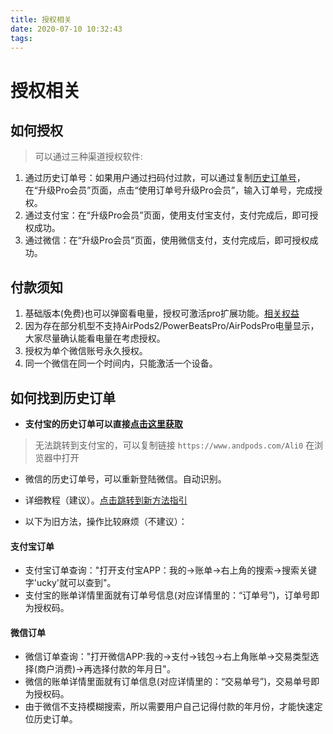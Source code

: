 ```yaml
---
title: 授权相关
date: 2020-07-10 10:32:43
tags:
---
```

# 授权相关

## 如何授权
> 可以通过三种渠道授权软件:
1. 通过历史订单号：如果用户通过扫码付过款，可以通过复制[历史订单号](#如何找到历史订单)，在“升级Pro会员”页面，点击“使用订单号升级Pro会员”，输入订单号，完成授权。
2. 通过支付宝：在“升级Pro会员”页面，使用支付宝支付，支付完成后，即可授权成功。
3. 通过微信：在“升级Pro会员”页面，使用微信支付，支付完成后，即可授权成功。

## 付款须知
1. 基础版本(免费)也可以弹窗看电量，授权可激活pro扩展功能。[相关权益](/2020/07/10/pro/)
2. 因为存在部分机型不支持AirPods2/PowerBeatsPro/AirPodsPro电量显示，大家尽量确认能看电量在考虑授权。
3. 授权为单个微信账号永久授权。
4. 同一个微信在同一个时间内，只能激活一个设备。

## 如何找到历史订单
* **支付宝的历史订单可以直接[点击这里获取](https://ds.alipay.com/?scheme=alipays%3A%2F%2Fplatformapi%2Fstartapp%3FappId%3D20000067%26url%3Dhttps%253A%252F%252Fopenauth.alipay.com%252Foauth2%252FpublicAppAuthorize.htm%253Fapp_id%253D2021001179658177%2526scope%253Dauth_base%2526redirect_uri%253Dhttps%25253A%25252F%25252Fapi.andpods.cn%25252Fwhite%25252Faliuser)**
> 无法跳转到支付宝的，可以复制链接 `https://www.andpods.com/Ali0` 在浏览器中打开
* 微信的历史订单号，可以重新登陆微信。自动识别。

* 详细教程（建议）。[点击跳转到新方法指引](https://support.qq.com/products/387882/faqs/121054)
* 以下为旧方法，操作比较麻烦（不建议）：
#### 支付宝订单
* 支付宝订单查询："打开支付宝APP：我的->账单->右上角的搜索->搜索关键字'ucky'就可以查到"。
* 支付宝的账单详情里面就有订单号信息(对应详情里的：“订单号”)，订单号即为授权码。
#### 微信订单
* 微信订单查询："打开微信APP:我的->支付->钱包->右上角账单->交易类型选择(商户消费)->再选择付款的年月日"。
* 微信的账单详情里面就有订单信息(对应详情里的：“交易单号”)，交易单号即为授权码。
* 由于微信不支持模糊搜索，所以需要用户自己记得付款的年月份，才能快速定位历史订单。

